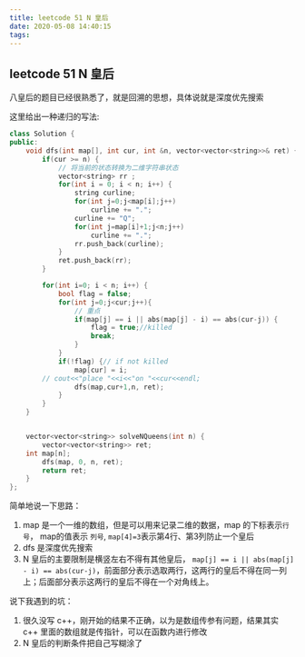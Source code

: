 ```yaml
---
title: leetcode 51 N 皇后
date: 2020-05-08 14:40:15
tags:
---
```

## leetcode 51 N 皇后

八皇后的题目已经很熟悉了，就是回溯的思想，具体说就是深度优先搜索   

这里给出一种递归的写法: 


```c++
class Solution {
public:
    void dfs(int map[], int cur, int &n, vector<vector<string>>& ret) {
        if(cur >= n) {
            // 将当前的状态转换为二维字符串状态
            vector<string> rr ;
            for(int i = 0; i < n; i++) {
                string curline;
                for(int j=0;j<map[i];j++)
                    curline += ".";
                curline += "Q";
                for(int j=map[i]+1;j<n;j++)
                    curline += ".";
                rr.push_back(curline);
            }
            ret.push_back(rr);
        }

        for(int i=0; i < n; i++) {
            bool flag = false;
            for(int j=0;j<cur;j++){
                // 重点
                if(map[j] == i || abs(map[j] - i) == abs(cur-j)) {
                    flag = true;//killed
                    break;
                }
            }
            if(!flag) {// if not killed
                map[cur] = i;
		// cout<<"place "<<i<<"on "<<cur<<endl;
                dfs(map,cur+1,n, ret);
            }
        }
    }


    vector<vector<string>> solveNQueens(int n) {
        vector<vector<string>> ret;
	int map[n];
        dfs(map, 0, n, ret);
        return ret;   
    }
};
```

简单地说一下思路：  
1. map 是一个一维的数组，但是可以用来记录二维的数据，map 的下标表示`行号`， map的值表示 `列号`, `map[4]=3`表示第4行、第3列防止一个皇后
2. dfs 是深度优先搜索
3. N 皇后的主要限制是横竖左右不得有其他皇后， `map[j] == i || abs(map[j] - i) == abs(cur-j)`，前面部分表示选取两行，这两行的皇后不得在同一列上；后面部分表示这两行的皇后不得在一个对角线上。


说下我遇到的坑：
1. 很久没写 c++，刚开始的结果不正确，以为是数组传参有问题，结果其实 c++ 里面的数组就是传指针，可以在函数内进行修改
2. N 皇后的判断条件把自己写糊涂了